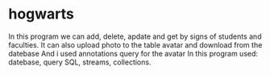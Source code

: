 # hogwarts
In this program we can add, delete, apdate and  get by signs of students and faculties.
It can also upload photo to the table avatar and download from  the datebase
And i used annotations query for the avatar
In this program  used: datebase, query SQL, streams, collections.
